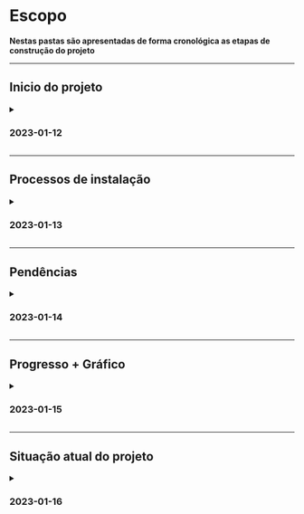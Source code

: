 # Escopo

**Nestas pastas são apresentadas de forma cronológica as etapas de construção do projeto**

<hr>

## Inicio do projeto 
<details>
	<summary>
		<h3>2023-01-12</h3>
	</summary>
	
> O arquivo 00.md contém a separação ordenada das demandas recebidas por e-mail
	
[00.md](https://github.com/kromodoro/zpt-vendas/blob/main/Escopo/2023-01-12/00.md)
	
> O arquivo 00.md contém o plano de execução estruturado
	
[01.md](https://github.com/kromodoro/zpt-vendas/blob/main/Escopo/2023-01-12/01.md)

### Esboço das telas usando 'Mobile First'

> Página de Logs
	
![card-log-form-view.png](https://github.com/kromodoro/zpt-vendas/blob/main/Escopo/2023-01-12/card-log-form-view.png?raw=true)
	
> Página de Login
	
![card-login.png](https://github.com/kromodoro/zpt-vendas/blob/main/Escopo/2023-01-12/card-login.png?raw=true)

> Página formulário de produtos

![card-produto-form.png](https://github.com/kromodoro/zpt-vendas/blob/main/Escopo/2023-01-12/card-produto-form.png?raw=true)

> Página de visualização dos produtos

![card-produto-view](https://github.com/kromodoro/zpt-vendas/blob/main/Escopo/2023-01-12/card-produto-view.png)
	
> Página formulário de vendedores

![card-vendedor-form](https://github.com/kromodoro/zpt-vendas/blob/main/Escopo/2023-01-12/card-vendedor-form.png)
	
> Página formulário de vendas

![cards-venda-form-and-view](https://github.com/kromodoro/zpt-vendas/blob/main/Escopo/2023-01-12/cards-venda-form-and-view.png)
</details>

<hr>

## Processos de instalação
<details>
	<summary>
		<h3>2023-01-13</h3>
	</summary>
	
Neste arquivo estão anotados os comandos utilizados de forma corrida durante a primeiras instalações

[00.md](https://github.com/kromodoro/zpt-vendas/blob/main/Escopo/2023-01-13/00.md)
	
Neste arquivo estão anotados os comandos utilizados de forma estruturada com a forma correta de instalar

[01.md](https://github.com/kromodoro/zpt-vendas/blob/main/Escopo/2023-01-13/01.md)

</details>

<hr>

## Pendências
<details>
	<summary>
		<h3>2023-01-14</h3>
	</summary>

Neste arquivos estão as pendências do dia

[00.md](https://github.com/kromodoro/zpt-vendas/blob/main/Escopo/2023-01-14/00.md)
	
</details>

<hr>

## Progresso + Gráfico
<details>
	<summary>
		<h3>2023-01-15</h3>
	</summary>

Neste arquivo é feita uma listagem geral do progresso do projeto

[00.md](https://github.com/kromodoro/zpt-vendas/blob/main/Escopo/2023-01-15/00.md)

Nesta imagem é feita a escolha de gráfico para representar o desempenho dos vendedores e os produtos mais vendidos

![qual-grafico-usar.jpeg](https://github.com/kromodoro/zpt-vendas/blob/main/Escopo/2023-01-15/qual-grafico-usar.jpeg)

</details>

<hr>

## Situação atual do projeto
<details>
	<summary>
		<h3>2023-01-16</h3>
	</summary>

Neste arquivo é leventada a situação atual do projeto

[00.md](https://github.com/kromodoro/zpt-vendas/blob/main/Escopo/2023-01-16/00.md) 
</details>
